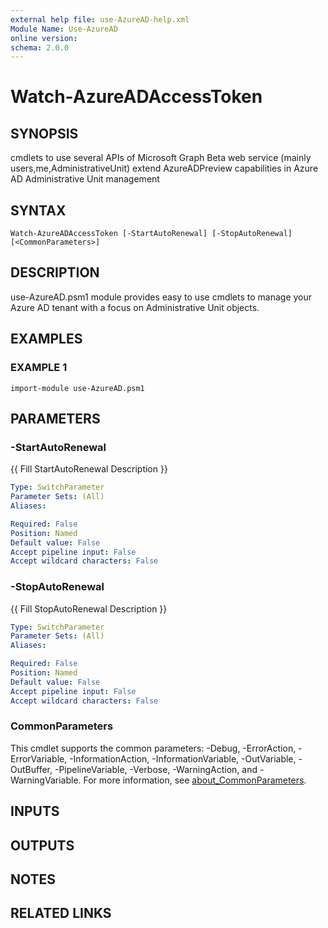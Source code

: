 ```yaml
---
external help file: use-AzureAD-help.xml
Module Name: Use-AzureAD
online version:
schema: 2.0.0
---
```


# Watch-AzureADAccessToken

## SYNOPSIS
cmdlets to use several APIs of Microsoft Graph Beta web service (mainly users,me,AdministrativeUnit)
extend AzureADPreview capabilities in Azure AD Administrative Unit management

## SYNTAX

```
Watch-AzureADAccessToken [-StartAutoRenewal] [-StopAutoRenewal] [<CommonParameters>]
```

## DESCRIPTION
use-AzureAD.psm1 module provides easy to use cmdlets to manage your Azure AD tenant with a focus on Administrative Unit objects.

## EXAMPLES

### EXAMPLE 1
```
import-module use-AzureAD.psm1
```

## PARAMETERS

### -StartAutoRenewal
{{ Fill StartAutoRenewal Description }}

```yaml
Type: SwitchParameter
Parameter Sets: (All)
Aliases:

Required: False
Position: Named
Default value: False
Accept pipeline input: False
Accept wildcard characters: False
```

### -StopAutoRenewal
{{ Fill StopAutoRenewal Description }}

```yaml
Type: SwitchParameter
Parameter Sets: (All)
Aliases:

Required: False
Position: Named
Default value: False
Accept pipeline input: False
Accept wildcard characters: False
```

### CommonParameters
This cmdlet supports the common parameters: -Debug, -ErrorAction, -ErrorVariable, -InformationAction, -InformationVariable, -OutVariable, -OutBuffer, -PipelineVariable, -Verbose, -WarningAction, and -WarningVariable. For more information, see [about_CommonParameters](http://go.microsoft.com/fwlink/?LinkID=113216).

## INPUTS

## OUTPUTS

## NOTES

## RELATED LINKS

